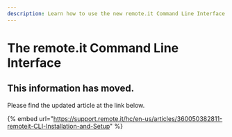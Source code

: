 ```yaml
---
description: Learn how to use the new remote.it Command Line Interface (CLI).
---
```


# The remote.it Command Line Interface

## This information has moved.

Please find the updated article at the link below.

{% embed url="https://support.remote.it/hc/en-us/articles/360050382811-remoteit-CLI-Installation-and-Setup" %}



